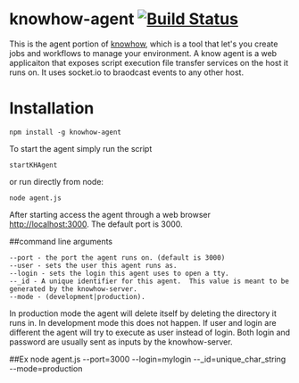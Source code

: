 knowhow-agent [![Build Status](https://travis-ci.org/jfelten/knowhow-agent.svg)](https://travis-ci.org/jfelten/knowhow-agent)
=============

This is the agent portion of [knowhow](https://github.com/jfelten/knowhow), which is a tool that let's you create jobs and workflows to manage your environment. A know agent is a web applicaiton that exposes script execution file transfer services on the host it runs on.  It uses socket.io to braodcast events to any other host.

# Installation


    npm install -g knowhow-agent

To start the agent simply run the script 

    startKHAgent
    
or run directly from node:

    node agent.js
    
After starting access the agent through a web browser  [http://localhost:3000](http://localhost:3000).  The default port is 3000.

##command line arguments
  
    --port - the port the agent runs on. (default is 3000)
    --user - sets the user this agent runs as.
    --login - sets the login this agent uses to open a tty.  
    --_id - A unique identifier for this agent.  This value is meant to be generated by the knowhow-server.
    --mode - (development|production).  

In production mode the agent will delete itself by deleting the directory it runs in.  In development mode this does not happen.  If user and login are different the agent will try to execute as user instead of login.  Both login and password are usually sent as inputs by the knowhow-server.
    
##Ex
  node agent.js --port=3000 --login=mylogin --_id=unique_char_string --mode=production
